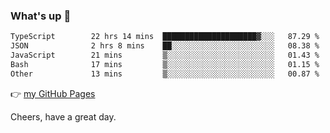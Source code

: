 ### What's up 👋

<!--START_SECTION:waka-->

```txt
TypeScript        22 hrs 14 mins  █████████████████████▓░░░   87.29 %
JSON              2 hrs 8 mins    ██░░░░░░░░░░░░░░░░░░░░░░░   08.38 %
JavaScript        21 mins         ▒░░░░░░░░░░░░░░░░░░░░░░░░   01.43 %
Bash              17 mins         ▒░░░░░░░░░░░░░░░░░░░░░░░░   01.15 %
Other             13 mins         ▒░░░░░░░░░░░░░░░░░░░░░░░░   00.87 %
```

<!--END_SECTION:waka-->

👉 [my GitHub Pages](https://ykzhukian.github.io)

Cheers, have a great day.

